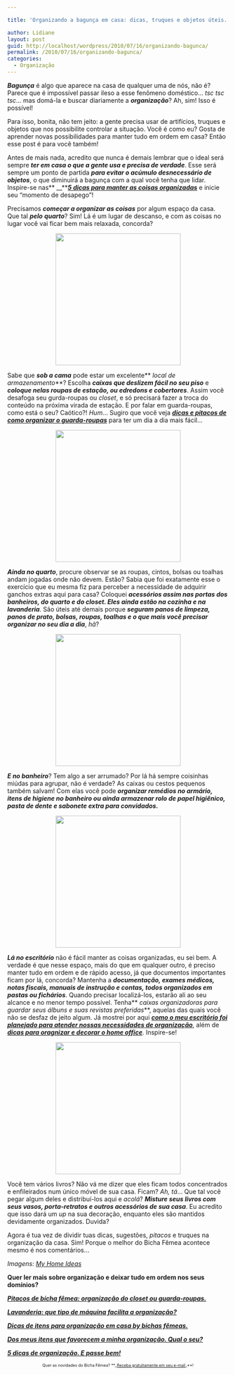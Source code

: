 ```yaml
---

title: 'Organizando a bagunça em casa: dicas, truques e objetos úteis.'

author: Lidiane
layout: post
guid: http://localhost/wordpress/2010/07/16/organizando-bagunca/
permalink: /2010/07/16/organizando-bagunca/
categories:
  - Organização
---
```

**_Bagunça_** é algo que aparece na casa de qualquer uma de nós, não é? Parece que é impossível passar ileso a esse fenômeno doméstico… _tsc tsc tsc_… mas domá-la e buscar diariamente a **_organização_**? Ah, sim! Isso é possível!

Para isso, bonita, não tem jeito: a gente precisa usar de artifícios, truques e objetos que nos possibilite controlar a situação. Você é como eu? Gosta de aprender novas possibilidades para manter tudo em ordem em casa? Então esse post é para você também!<!--more-->

Antes de mais nada, acredito que nunca é demais lembrar que o ideal será sempre **_ter em casa o que a gente usa e precisa de verdade_**. Esse será sempre um ponto de partida **_para evitar o acúmulo desnecessário de objetos_**, o que diminuirá a bagunça com a qual você tenha que lidar. Inspire-se nas** __**[**_5 dicas para manter as coisas organizadas_**](http://www.trololodemulher.com.br/2009/11/10/dicas-organizacao-casa/) e inicie seu “momento de desapego”!

Precisamos **_começar a organizar as coisas_** por algum espaço da casa. Que tal **_pelo_** **_quarto_**? Sim! Lá é um lugar de descanso, e com as coisas no lugar você vai ficar bem mais relaxada, concorda?

<p style="text-align: center;">
  <a href="http://www.trololodemulher.com.br/blog/wp-content/uploads/2010/07/organizacao-sob-a-cama.jpg"><img class="size-medium wp-image-4952 aligncenter" title="organização sob a cama" src="http://www.trololodemulher.com.br/blog/wp-content/uploads/2010/07/organizacao-sob-a-cama-285x300.jpg" alt="" width="285" height="300" /></a>
</p>

Sabe que **_sob a cama_** pode estar um excelente** _local de armazenamento_**? Escolha **_caixas que deslizem fácil no seu piso_** e **_coloque nelas roupas de estação, ou edredons e cobertores_**. Assim você desafoga seu gurda-roupas ou _closet_, e só precisará fazer a troca do conteúdo na próxima virada de estação. E por falar em guarda-roupas, como está o seu? Caótico?! _Hum_… Sugiro que você veja **_[dicas e pitacos de como organizar o guarda-roupas](http://www.trololodemulher.com.br/2010/07/02/organizacao-guarda-roupa/)_** para ter um dia a dia mais fácil…

<p style="text-align: center;">
  <a href="http://www.trololodemulher.com.br/blog/wp-content/uploads/2010/07/organizacao-com-cabides.jpg"><img class="size-medium wp-image-4948 aligncenter" title="organização com cabides" src="http://www.trololodemulher.com.br/blog/wp-content/uploads/2010/07/organizacao-com-cabides-285x300.jpg" alt="" width="285" height="300" /></a>
</p>

**_Ainda no quarto_**, procure observar se as roupas, cintos, bolsas ou toalhas andam jogadas onde não devem. Estão? Sabia que foi exatamente esse o exercício que eu mesma fiz para perceber a necessidade de adquirir ganchos extras aqui para casa? Coloquei **_acessórios assim nas portas dos banheiros, do quarto e do closet. Eles ainda estão na cozinha e na lavanderia_**. São úteis até demais porque **_seguram panos de limpeza, panos de prato, bolsas, roupas, toalhas e o que mais você precisar organizar no seu dia a dia_**, _hã_?

<p style="text-align: center;">
  <a href="http://www.trololodemulher.com.br/blog/wp-content/uploads/2010/07/organizacao-com-pequenas-caixas.jpg"><img class="size-medium wp-image-4951 aligncenter" title="organização com pequenas caixas" src="http://www.trololodemulher.com.br/blog/wp-content/uploads/2010/07/organizacao-com-pequenas-caixas-285x300.jpg" alt="" width="285" height="300" /></a>
</p>

**_E no banheiro_**? Tem algo a ser arrumado? Por lá há sempre coisinhas miúdas para agrupar, não é verdade? As caixas ou cestos pequenos também salvam! Com elas você pode **_organizar remédios no armário, itens de higiene no banheiro ou ainda armazenar rolo de papel higiênico, pasta de dente e sabonete extra para convidados._**

<p style="text-align: center;">
  <a href="http://www.trololodemulher.com.br/blog/wp-content/uploads/2010/07/organizacao-com-caixas-e-pastas-e-ficharios.jpg"><img class="size-medium wp-image-4949 aligncenter" title="organização com caixas e pastas e fichários" src="http://www.trololodemulher.com.br/blog/wp-content/uploads/2010/07/organizacao-com-caixas-e-pastas-e-ficharios-285x300.jpg" alt="" width="285" height="300" /></a>
</p>

**_Lá no escritório_** não é fácil manter as coisas organizadas, eu sei bem. A verdade é que nesse espaço, mais do que em qualquer outro, é preciso manter tudo em ordem e de rápido acesso, já que documentos importantes ficam por lá, concorda? Mantenha a **_documentação, exames médicos, notas fiscais, manuais de instrução e contas, todos organizados em pastas ou fichários_**. Quando precisar localizá-los, estarão ali ao seu alcance e no menor tempo possível. Tenha** _caixas organizadoras para guardar seus álbuns e suas revistas preferidas_**, aquelas das quais você não se desfaz de jeito algum. Já mostrei por aqui **_[como o meu escritório foi planejado para atender nossas necessidades de organização](http://www.trololodemulher.com.br/2010/01/25/projeto-escritorio-home-office/)_**, além de **_[dicas para oragnizar e decorar o home office](http://www.trololodemulher.com.br/2009/10/27/organizacao-escritorio/)_**. Inspire-se!

<p style="text-align: center;">
  <a href="http://www.trololodemulher.com.br/blog/wp-content/uploads/2010/07/organizacao-com-livros.jpg"><img class="size-medium wp-image-4950 aligncenter" title="organização com livros" src="http://www.trololodemulher.com.br/blog/wp-content/uploads/2010/07/organizacao-com-livros-285x300.jpg" alt="" width="285" height="300" /></a>
</p>

Você tem vários livros? Não vá me dizer que eles ficam todos concentrados e enfileirados num único móvel de sua casa. Ficam? _Ah, tá_… Que tal você pegar algum deles e distribuí-los aqui e _acolá_? **_Misture seus livros com seus vasos, porta-retratos e outros acessórios de sua casa_**. Eu acredito que isso dará um _up_ na sua decoração, enquanto eles são mantidos devidamente organizados. Duvida?

Agora é tua vez de dividir tuas dicas, sugestões, _pitacos_ e truques na organização da casa. Sim! Porque o melhor do Bicha Fêmea acontece mesmo é nos comentários…

_Imagens:_ [_My Home Ideas_](http://www.myhomeideas.com/) 

**Quer ler mais sobre organização e deixar tudo em ordem nos seus domínios?**

**_[Pitacos de bicha fêmea: organização do closet ou guarda-roupas.](http://www.trololodemulher.com.br/2010/07/02/organizacao-guarda-roupa/)_**

**_[Lavanderia: que tipo de máquina facilita a organização?](http://www.trololodemulher.com.br/2010/04/14/organizacao-lavanderia-maquina/)_**

**_[Dicas de itens para organização em casa by bichas fêmeas.](http://www.trololodemulher.com.br/2010/01/21/itens-organizacao-casa/)_**

**_[Dos meus itens que favorecem a minha organização. Qual o seu?](http://www.trololodemulher.com.br/2010/01/19/itens-organizacao-casa-2/)_**

**_[5 dicas de organização. E passe bem!](http://www.trololodemulher.com.br/2009/11/10/dicas-organizacao-casa/)_**

<p style="text-align: center;">
  <span style="font-size: xx-small;">Quer as novidades do Bicha Fêmea? **_<a href="http://feedburner.google.com/fb/a/mailverify?uri=blogbichafemea&loc=pt_BR">Receba gratuitamente em seu e-mail</a>_**!</span>
</p>